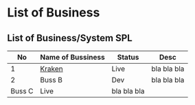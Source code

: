 # List of Business

## List of Business/System SPL

No | Name of Bussiness | Status | Desc
--- | --- | --- | --- 
1 | [Kraken](../../../kraken/kraken.md) | Live | bla bla bla
2 | Buss B | Dev | bla bla bla
  | Buss C | Live | bla bla bla